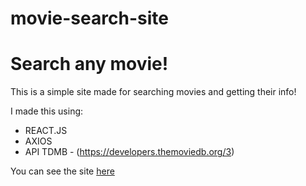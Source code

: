 # movie-search-site

<h1>Search any movie!</h1>

This is a simple site made for searching movies and getting their info!

I made this using:

- REACT.JS
- AXIOS
- API TDMB - (https://developers.themoviedb.org/3)

You can see the site [here](https://react-movie-search-site.vercel.app/)
